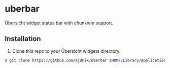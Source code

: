 # uberbar
Übersicht widget status bar with chunkwm support.

## Installation

1. Clone this repo to your Übersicht widgets directory.

```bash
$ git clone https://github.com/ajdnik/uberbar $HOME/Library/Application\ Support/Übersicht/widgets
```
